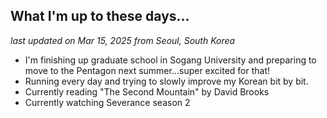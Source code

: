 ## What I'm up to these days...

*last updated on Mar 15, 2025 from Seoul, South Korea*


- I'm finishing up graduate school in Sogang University and preparing to move to the Pentagon next summer...super excited for that!
- Running every day and trying to slowly improve my Korean bit by bit.
- Currently reading "The Second Mountain" by David Brooks
- Currently watching Severance season 2